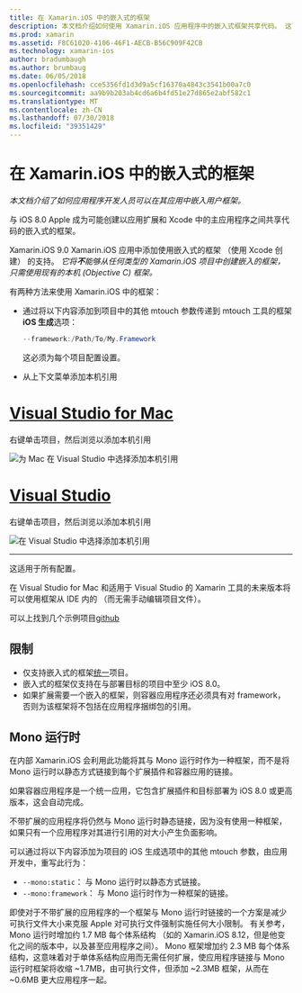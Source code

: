 ```yaml
---
title: 在 Xamarin.iOS 中的嵌入式的框架
description: 本文档介绍如何使用 Xamarin.iOS 应用程序中的嵌入式框架共享代码。 这可以使用 mtouch 工具或本机引用。
ms.prod: xamarin
ms.assetid: F8C61020-4106-46F1-AECB-B56C909F42CB
ms.technology: xamarin-ios
author: bradumbaugh
ms.author: brumbaug
ms.date: 06/05/2018
ms.openlocfilehash: cce5356fd1d3d9a5cf16370a4843c3541b00a7c0
ms.sourcegitcommit: aa9b9b203ab4cd6a6b4fd51e27d865e2abf582c1
ms.translationtype: MT
ms.contentlocale: zh-CN
ms.lasthandoff: 07/30/2018
ms.locfileid: "39351429"
---
```

# <a name="embedded-frameworks-in-xamarinios"></a>在 Xamarin.iOS 中的嵌入式的框架

_本文档介绍了如何应用程序开发人员可以在其应用中嵌入用户框架。_

与 iOS 8.0 Apple 成为可能创建以应用扩展和 Xcode 中的主应用程序之间共享代码的嵌入式的框架。

Xamarin.iOS 9.0 Xamarin.iOS 应用中添加使用嵌入式的框架 （使用 Xcode 创建） 的支持。 *它将**不**能够从任何类型的 Xamarin.iOS 项目中创建嵌入的框架，只需使用现有的本机 (Objective C) 框架。*

有两种方法来使用 Xamarin.iOS 中的框架：

- 通过将以下内容添加到项目中的其他 mtouch 参数传递到 mtouch 工具的框架**iOS 生成**选项：

  ```csharp
  --framework:/Path/To/My.Framework
  ```

  这必须为每个项目配置设置。

- 从上下文菜单添加本机引用

# <a name="visual-studio-for-mactabvsmac"></a>[Visual Studio for Mac](#tab/vsmac)

右键单击项目，然后浏览以添加本机引用

![](embedded-frameworks-images/xam-native-refs.png "为 Mac 在 Visual Studio 中选择添加本机引用")

# <a name="visual-studiotabvswin"></a>[Visual Studio](#tab/vswin)

右键单击项目，然后浏览以添加本机引用

![](embedded-frameworks-images/vs-native-refs.png "在 Visual Studio 中选择添加本机引用")

-----

  这适用于所有配置。

在 Visual Studio for Mac 和适用于 Visual Studio 的 Xamarin 工具的未来版本将可以使用框架从 IDE 内的 （而无需手动编辑项目文件）。

可以上找到几个示例项目[github](https://github.com/rolfbjarne/embedded-frameworks)

## <a name="limitations"></a>限制

- 仅支持嵌入式的框架[统一](~/cross-platform/macios/unified/index.md)项目。
- 嵌入式的框架仅支持在与部署目标的项目中至少 iOS 8.0。
- 如果扩展需要一个嵌入的框架，则容器应用程序还必须具有对 framework，否则为该框架将不包括在应用程序捆绑包的引用。

## <a name="the-mono-runtime"></a>Mono 运行时

在内部 Xamarin.iOS 会利用此功能将其与 Mono 运行时作为一种框架，而不是将 Mono 运行时以静态方式链接到每个扩展插件和容器应用的链接。

如果容器应用程序是一个统一应用，它包含扩展插件和目标部署为 iOS 8.0 或更高版本，这会自动完成。

不带扩展的应用程序将仍然与 Mono 运行时静态链接，因为没有使用一种框架，如果只有一个应用程序对其进行引用的对大小产生负面影响。

可以通过将以下内容添加为项目的 iOS 生成选项中的其他 mtouch 参数，由应用开发中，重写此行为：

- `--mono:static`： 与 Mono 运行时以静态方式链接。
- `--mono:framework`： 与 Mono 运行时作为一种框架的链接。

即使对于不带扩展的应用程序的一个框架与 Mono 运行时链接的一个方案是减少可执行文件大小来克服 Apple 对可执行文件强制实施任何大小限制。 有关参考，Mono 运行时增加约 1.7 MB 每个体系结构 （如的 Xamarin.iOS 8.12，但是他变化之间的版本中，以及甚至应用程序之间）。 Mono 框架增加约 2.3 MB 每个体系结构，这意味着对于单体系结构应用而无需任何扩展，使应用程序链接与 Mono 运行时框架将收缩 ~1.7MB，由可执行文件，但添加 ~2.3MB 框架，从而在 ~0.6MB 更大应用程序一起。

